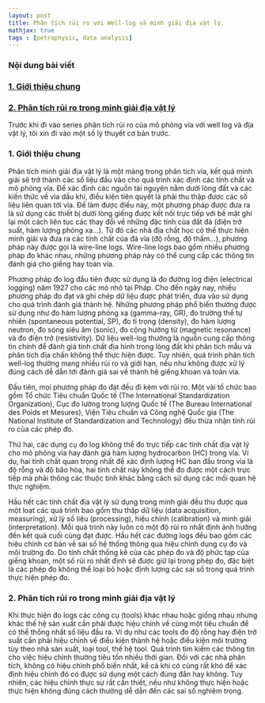 ```yaml
---
layout: post
title: Phân tích rủi ro với Well-log và minh giải địa vật lý.
mathjax: true
tags : [petrophysic, data analysis]
---
```


### Nội dung bài viết
<!-- TOC -->
### <a href="#-gioi-thieu-chung">1. Giới thiệu chung</a>
### <a href="#-phan-tich-rui-ro-minh-giai-dia-vat-ly">2. Phân tích rủi ro trong minh giải địa vật lý</a>
<!-- END TOC -->

Trước khi đi vào series phân tích rủi ro của mô phỏng vỉa với well log và địa vật lý, tôi xin đi vào một số lý thuyết cơ bản trước.

<a name="-gioi-thieu-chung"></a>

### 1. Giới thiệu chung

Phân tích minh giải địa vật lý là một mảng trong phân tích vỉa, kết quả minh giải sẽ trở thành các số liệu đầu vào cho quá trình xác định các tính chất và mô phỏng vỉa. Để xác định các nguồn tài nguyên nằm dưới lòng đất và các kiến thức về vỉa dầu khí, điều kiện tiên quyết là phải thu thập được các số liệu liên quan tới vỉa. Để làm được điều này, một phương pháp được đưa ra là sử dụng các thiết bị dưới lòng giếng được kết nối trực tiếp với bề mặt ghi lại một cách liên tục các thay đổi về những đặc tính của đất đá (điện trở suất, hàm lượng phóng xạ...). Từ đó các nhà địa chất học có thể thực hiện minh giải và đưa ra các tính chất của đá vỉa (độ rỗng, độ thấm...), phương pháp này được gọi là wire-line logs. Wire-line logs bao gồm nhiều phương pháp đo khác nhau, những phương pháp này có thể cung cấp các thông tin đánh giá cho giếng hay toàn vỉa.

Phương pháp đo log đầu tiên được sử dụng là đo đường log điện (electrical logging) năm 1927 cho các mỏ nhỏ tại Pháp. Cho đến ngày nay, nhiều phương pháp đo đạt và ghi chép dữ liệu được phát triển, đưa vào sử dụng cho quá trình đánh giá thành hệ. Những phương pháp phổ biến thường được sử dụng như đo hàm lượng phóng xạ (gamma-ray, GR), đo trường thế tự nhiên (spontaneous potential, SP), đo tỉ trọng (density), đo hàm lượng neutron, đo sóng siêu âm (sonic), đo cộng hưởng từ (magnetic resonance) và đo điện trở (resistivity). Dữ liệu well-log thường là nguồn cung cấp thông tin chính để đánh giá tính chất địa hình trong lòng đất khi phân tích mẫu và phân tích địa chấn không thể thực hiện được. Tuy nhiên, quá trình phân tích well-log thường mang nhiều rủi ro và giới hạn, nếu như không được xử lý đúng cách dễ dẫn tới đánh giá sai về thành hệ giếng khoan và toàn vỉa.

Đầu tiên, mọi phương pháp đo đạt đều đi kèm với rủi ro. Một vài tổ chức bao gồm Tổ chức Tiêu chuẩn Quốc tế (The International Standardization Organization), Cục đo lường trọng lượng Quốc tế (The Bureau International des Poids et Mesures), Viện Tiêu chuẩn và Công nghệ Quốc gia (The National Institute of Standardization and Technology) đều thừa nhận tính rủi ro của các phép đo. 

Thứ hai, các dụng cụ đo log không thể đo trực tiếp các tính chất địa vật lý cho mô phỏng vỉa hay đánh giá hàm lượng hydrocarbon (HC) trong vỉa. Ví dụ, hai tính chất quan trọng nhất để xác định lượng HC ban đầu trong vỉa là độ rỗng và độ bão hòa, hai tính chất này không thể đo được một cách trực tiếp mà phải thông các thuộc tính khác bằng cách sử dụng các mối quan hệ thực nghiệm.

Hầu hết các tính chất địa vật lý sử dụng trong minh giải đều thu được qua một loạt các quá trình bao gồm thu thập dữ liệu (data acquisition, measuring), xử lý số liệu (processing), hiệu chỉnh (calibration) và minh giải (interpretation). Mỗi quá trình này luôn có một độ rủi ro nhất định ảnh hưởng đến kết quả cuối cùng đạt được. Hầu hết các đường logs đều bao gồm các hiệu chỉnh cơ bản về sai số hệ thống thông qua hiệu chỉnh dụng cụ đo và môi trường đo. Do tính chất thống kê của các phép đo và độ phức tạp của giếng khoan, một số rủi ro nhất định sẽ được giữ lại trong phép đo, đặc biệt là các phép đo không thể loại bỏ hoặc định lượng các sai số trong quá trình thực hiện phép đo.

<a name="-phan-tich-rui-ro-minh-giai-dia-vat-ly"></a>

### 2. Phân tích rủi ro trong minh giải địa vật lý

Khi thực hiện đo logs các công cụ (tools) khác nhau hoặc giống nhau nhưng khác thế hệ sản xuất cần phải được hiệu chỉnh về cùng một tiêu chuẩn để có thể thống nhất số liệu đầu ra. Ví dụ như các tools đo độ rỗng hay điện trở suất cần phải hiệu chỉnh về điều kiện thành hệ hoặc điều kiện môi trường tùy theo nhà sản xuất, loại tool, thế hệ tool. Quá trình tìm kiếm các thông tin cho việc hiệu chỉnh thường tiêu tốn nhiều thời gian. Đối với các nhà phân tích, không có hiệu chỉnh phổ biến nhất, kể cả khi có cũng rất khó để xác định hiệu chỉnh đó có được sử dụng một cách đúng đắn hay không. Tuy nhiên, các hiệu chỉnh thực sự rất cần thiết, nếu như không thực hiện hoặc thực hiện không đúng cách thường dễ dẫn đến các sai số nghiêm trọng.


